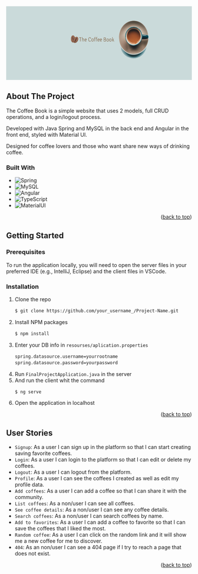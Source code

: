 <a name="readme-top"></a>

<!-- PROJECT LOGO -->
<br />
<div align="center">
    <img src="client/src/assets/banner-logo.png" alt="Logo" width="100%" height="200px">
</div>

<!-- ABOUT THE PROJECT -->
## About The Project

The Coffee Book is a simple website that uses 2 models, full CRUD operations, and a login/logout process.

Developed with Java Spring and MySQL in the back end and Angular in the front end, styled with Material UI.

Designed for coffee lovers and those who want share new ways of drinking coffee.


### Built With

* ![Spring][Spring]
* ![MySQL][MySQL]
* ![Angular][Angular]
* ![TypeScript][TypeScript]
* ![MaterialUI][MaterialUI]

<p align="right">(<a href="#readme-top">back to top</a>)</p>



## Getting Started

### Prerequisites

To run the application locally, you will need to open the server files in your preferred IDE (e.g., IntelliJ, Eclipse) and the client files in VSCode.

### Installation

1. Clone the repo
   ```sh
   $ git clone https://github.com/your_username_/Project-Name.git
   ```
2. Install NPM packages
   ```sh
   $ npm install
   ```
3. Enter your DB info in `resourses/aplication.properties`
   ```md
   spring.datasource.username=yourrootname
   spring.datasource.password=yourpassword
   ```
4. Run `FinalProjectApplication.java` in the server
5. And run the client whit the command 
   ```sh
   $ ng serve
   ``` 
6. Open the application in localhost 

<p align="right">(<a href="#readme-top">back to top</a>)</p>


## User Stories

-  `Signup`: As a user I can sign up in the platform so that I can start creating saving favorite coffees.
-  `Login`: As a user I can login to the platform so that I can edit or delete my coffees.
-  `Logout`: As a user I can logout from the platform.
-  `Profile`: As a user I can see the coffees I created as well as edit my profile data.
-  `Add coffees`: As a user I can add a coffee so that I can share it with the community.
-  `List coffees`: As a non/user I can see all coffees.
-  `See coffee details`: As a non/user I can see any coffee details.
-  `Search coffees`: As a non/user I can search coffees by name.
-  `Add to favorites`: As a user I can add a coffee to favorite so that I can save the coffees that I liked the most.
-  `Random coffee`: As a user I can click on the random link and it will show me a new coffee for me to discover.
-  `404`: As an non/user I can see a 404 page if I try to reach a page that does not exist.



<p align="right">(<a href="#readme-top">back to top</a>)</p>



<!-- MARKDOWN LINKS & IMAGES -->
<!-- https://www.markdownguide.org/basic-syntax/#reference-style-links -->
[linkedin-url]: https://linkedin.com/in/othneildrew
[product-screenshot]: images/screenshot.png

[Spring]: https://img.shields.io/badge/Spring-6DB33F?style=for-the-badge&logo=spring&logoColor=white
[MySQL]: https://img.shields.io/badge/MySQL-4479A1?style=for-the-badge&logo=mysql&logoColor=white
[Angular]: https://img.shields.io/badge/Angular-DD0031?style=for-the-badge&logo=angular&logoColor=white
[TypeScript]: https://img.shields.io/badge/TypeScript-F7DF1E?style=for-the-badge&logo=typescript&logoColor=black
[MaterialUI]: https://img.shields.io/badge/Material%20UI-FF2D20?style=for-the-badge&logo=materialdesign&logoColor=white
